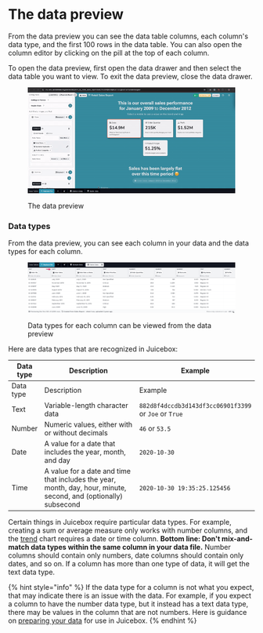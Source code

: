 # The data preview

From the data preview you can see the data table columns, each column's data type, and the first 100 rows in the data table. You can also open the column editor by clicking on the pill at the top of each column.&#x20;

To open the data preview, first open the data drawer and then select the data table you want to view. To exit the data preview, close the data drawer.&#x20;

<figure><img src="../../.gitbook/assets/The_data_preview.gif" alt=""><figcaption><p>The data preview</p></figcaption></figure>

### Data types

From the data preview, you can see each column in your data and the data types for each column.

<figure><img src="../../.gitbook/assets/image (497).png" alt=""><figcaption><p>Data types for each column can be viewed from the data preview</p></figcaption></figure>

Here are data types that are recognized in Juicebox:

<table data-header-hidden><thead><tr><th>Data type</th><th width="234.33333333333331">Description</th><th>Example</th></tr></thead><tbody><tr><td>Data type</td><td>Description</td><td>Example</td></tr><tr><td>Text</td><td>Variable-length character data</td><td><code>882d8f4dccdb3d143df3cc06901f3399</code> or <code>Joe</code> or <code>True</code></td></tr><tr><td>Number</td><td>Numeric values, either with or without decimals</td><td><code>46</code> or <code>53.5</code></td></tr><tr><td>Date</td><td>A value for a date that includes the year, month, and day</td><td><code>2020-10-30</code></td></tr><tr><td>Time</td><td>A value for a date and time that includes the year, month, day, hour, minute, second, and (optionally) subsecond</td><td><code>2020-10-30 19:35:25.125456</code></td></tr></tbody></table>

Certain things in Juicebox require particular data types. For example, creating a sum or average measure only works with number columns, and the [trend](../story-designer/slices/charts/trend.md) chart requires a date or time column. **Bottom line: Don't mix-and-match data types within the same column in your data file.** Number columns should contain only numbers, date columns should contain only dates, and so on. If a column has more than one type of data, it will get the text data type.&#x20;

{% hint style="info" %}
If the data type for a column is not what you expect, that may indicate there is an issue with the data. For example, if you expect a column to have the number data type, but it instead has a text data type, there may be values in the column that are not numbers. Here is guidance on [preparing your data](../design-tips/preparing-your-data.md) for use in Juicebox.&#x20;
{% endhint %}
